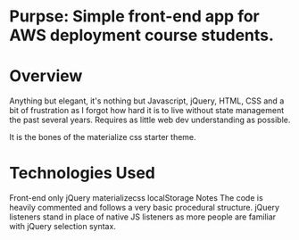 # Purpse: Simple front-end app for AWS deployment course students.

<h1><b>Overview</b><br></h1>
Anything but elegant, it's nothing but Javascript, jQuery, HTML, CSS and a bit of frustration as I forgot how hard it is to live without state management the past several years. Requires as little web dev understanding as possible.

It is the bones of the materialize css starter theme.

<h1><b>Technologies Used</b></h1>
Front-end only
jQuery
materializecss
localStorage
Notes
The code is heavily commented and follows a very basic procedural structure. jQuery listeners stand in place of native JS listeners as more people are familiar with jQuery selection syntax.
